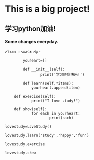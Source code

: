 # This is a big project!

## 学习python加油!

#### Some changes everyday.

``` 
class LoveStudy:

		youheart=[]
		
		def __init__(self):
				print('学习使我快乐!')
				
		def learn(self,*items):
    		yourheart.append(item)
    		
    def exercise(self):
    		print("I love study!")
    		
    def show(self):
    		for each in yourheart:
    				print(each)
    
lovestudy=LoveStudy()

lovestudy.learn('study','happy','fun')

lovestudy.exercise

lovestudy.show

```

